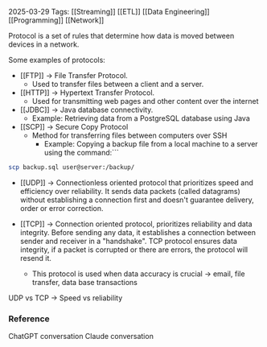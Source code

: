 2025-03-29
Tags: [[Streaming]] [[ETL]] [[Data Engineering]] [[Programming]] [[Network]]

Protocol is a set of rules that determine how data is moved between devices in a network.

Some examples of protocols:
- [[FTP]] -> File Transfer Protocol.
	- Used to transfer files between a client and a server.
- [[HTTP]] -> Hypertext Transfer Protocol.
	- Used for transmitting web pages and other content over the internet
- [[JDBC]] -> Java database connectivity.
	- Example: Retrieving data from a PostgreSQL database using Java
- [[SCP]] -> Secure Copy Protocol
	- Method for transferring files between computers over SSH
		- Example: Copying a backup file from a local machine to a server using the command:```
```sh
scp backup.sql user@server:/backup/
```

- [[UDP]] -> Connectionless oriented protocol that prioritizes speed and efficiency over reliability. It sends data packets (called datagrams) without establishing a connection first and doesn't guarantee delivery, order or error correction. 

- [[TCP]] -> Connection oriented protocol, prioritizes reliability and data integrity. Before sending any data, it establishes a connection between sender and receiver in a "handshake". TCP protocol ensures data integrity, if a packet is corrupted or there are errors, the protocol will resend it. 
	- This protocol is used when data accuracy is crucial -> email, file transfer, data base transactions


UDP vs TCP -> Speed vs reliability 



### Reference

ChatGPT conversation
Claude conversation
